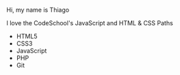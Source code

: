 Hi, my name is Thiago

I love the CodeSchool's JavaScript and HTML & CSS Paths

* HTML5
* CSS3
* JavaScript
* PHP
* Git